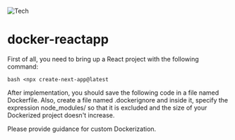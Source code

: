 ![Tech](https://img.shields.io/badge/versiondockerfile:1.0.10-blue)

# docker-reactapp

First of all, you need to bring up a React project with the following command:

```
bash <npx create-next-app@latest
```


After implementation, you should save the following code in a file named Dockerfile. Also, create a file named .dockerignore and inside it, specify the expression node_modules/ so that it is excluded and the size of your Dockerized project doesn't increase.

Please provide guidance for custom Dockerization.
